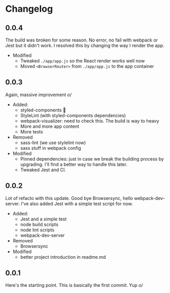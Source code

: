 # Changelog

## 0.0.4

The build was broken for some reason. No error, no fail with webpack or Jest but it didn't work. I resolved this by changing the way I render the app.

- Modified
  - Tweaked `./app/app.js` so the React render works well now
  - Moved `<BrowserRouter>` from `./app/app.js` to the app container

## 0.0.3

Again, massive improvement o/

- Added:
  - styled-components 💅
  - StyleLint (with styled-components dependencies)
  - webpack-visualizer: need to check this. The build is way to heavy
  - More and more app content
  - More tests
- Removed
  - sass-lint (we use stylelint now)
  - sass stuff in webpack config
- Modified
  - Pinned dependencies: just in case we break the building process by upgrading. I'll find a better way to handle this later.
  - Tweaked Jest and CI.

## 0.0.2

Lot of refacto with this update. Good bye Browsersync, hello webpack-dev-server. I've also added Jest with a simple test script for now.

- Added:
  - Jest and a simple test
  - node build scripts
  - node lint scripts
  - webpack-dev-server
- Removed
  - Browsersync
- Modified
  - better project introduction in readme.md

## 0.0.1

Here's the starting point. This is basically the first commit. Yup o/
